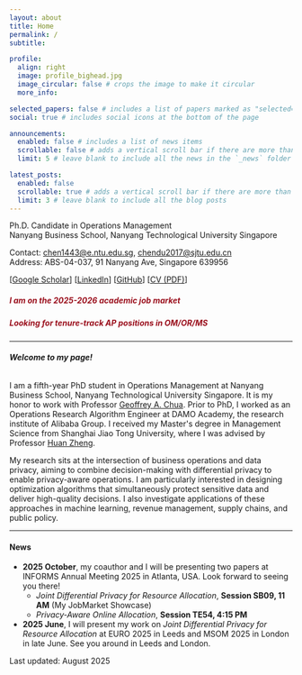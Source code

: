 ```yaml
---
layout: about
title: Home
permalink: /
subtitle:

profile:
  align: right
  image: profile_bighead.jpg
  image_circular: false # crops the image to make it circular
  more_info: 

selected_papers: false # includes a list of papers marked as "selected={true}"
social: true # includes social icons at the bottom of the page

announcements:
  enabled: false # includes a list of news items
  scrollable: false # adds a vertical scroll bar if there are more than 3 news items
  limit: 5 # leave blank to include all the news in the `_news` folder

latest_posts:
  enabled: false
  scrollable: true # adds a vertical scroll bar if there are more than 3 new posts items
  limit: 3 # leave blank to include all the blog posts
---
```

Ph.D. Candidate in Operations Management    
Nanyang Business School, Nanyang Technological University Singapore

Contact: <chen1443@e.ntu.edu.sg>, <chendu2017@sjtu.edu.cn>    
Address: ABS-04-037, 91 Nanyang Ave, Singapore 639956


[[Google Scholar](https://scholar.google.com/citations?user=QBpHArYAAAAJ&hl=en)] [[LinkedIn](https://www.linkedin.com/in/du-chen-1157bb1b0/)] [[GitHub](https://github.com/chendu2017)] [[CV (PDF)](https://chendu2017.github.io/files/CV_DuCHEN_Aug2025.pdf)]


##### **<span style="color:#9B111E"> I am on the 2025-2026 academic job market </span>**
##### **<span style="color:#9B111E"> Looking for tenure-track AP positions in OM/OR/MS  </span>**

----------

###### **Welcome to my page!**      
I am a fifth-year PhD student in Operations Management at Nanyang Business School, Nanyang Technological University Singapore. 
It is my honor to work with Professor [Geoffrey A. Chua](https://dr.ntu.edu.sg/cris/rp/rp00581). 
Prior to PhD, I worked as an Operations Research Algorithm Engineer at DAMO Academy, the research institute of Alibaba Group.
I received my Master's degree in Management Science from Shanghai Jiao Tong University, where I was advised by Professor
[Huan Zheng](http://www.acem.sjtu.edu.cn/en/faculty/zhenghuan.html).


My research sits at the intersection of business operations and data privacy, aiming to combine decision-making with differential privacy to enable privacy-aware operations. I am particularly interested in designing optimization algorithms that simultaneously protect sensitive data and deliver high-quality decisions.
 I also investigate applications of these approaches in machine learning, revenue management, supply chains, and public policy.


---------

#### **News**  
- **2025 October**, my coauthor and I will be presenting two papers at INFORMS Annual Meeting 2025 in Atlanta, USA. Look forward to seeing you there!
  - _Joint Differential Privacy for Resource Allocation_, **Session SB09, 11 AM** (My JobMarket Showcase)
  - _Privacy-Aware Online Allocation_, **Session TE54, 4:15 PM**    
- **2025 June**, I will present my work on *Joint Differential Privacy for Resource Allocation* at EURO 2025 in Leeds and MSOM 2025 in London in late June. See you around in Leeds and London. 




Last updated: August 2025